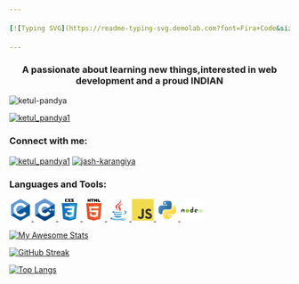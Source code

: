 ```yaml
---

[![Typing SVG](https://readme-typing-svg.demolab.com?font=Fira+Code&size=22&pause=1000&color=F7950A&center=true&vCenter=true&multiline=true&width=1000&lines=Hello+I+am+Ketul+Pandya!+I+am+currently+workin+as+a+backend+Developer)](https://git.io/typing-svg)

---
```

<h3 align="center">A passionate about learning new things,interested in web development and a proud INDIAN</h3>

<p align="left"> <img src="https://komarev.com/ghpvc/?username=ketul-pandya&label=Profile%20views&color=0e75b6&style=flat" alt="ketul-pandya" /> </p>

<p align="left"> <a href="https://twitter.com/ketul_pandya1" target="blank"><img src="https://img.shields.io/twitter/follow/ketul_pandya1?logo=twitter&style=for-the-badge" alt="ketul_pandya1" /></a> </p>

<h3 align="left">Connect with me:</h3>
<p align="left">
<a href="https://twitter.com/ketul_pandya1" target="blank"><img align="center" src="https://raw.githubusercontent.com/rahuldkjain/github-profile-readme-generator/master/src/images/icons/Social/twitter.svg" alt="ketul_pandya1" height="30" width="40" /></a>
<a href="https://www.linkedin.com/in/ketul-pandya-37037a224/" target="blank"><img align="center" src="https://raw.githubusercontent.com/rahuldkjain/github-profile-readme-generator/master/src/images/icons/Social/linked-in-alt.svg" alt="jash-karangiya" height="30" width="40" /></a>
</p>

<h3 align="left">Languages and Tools:</h3>
<p align="left"> <a href="https://www.cprogramming.com/" target="_blank" rel="noreferrer"> <img src="https://raw.githubusercontent.com/devicons/devicon/master/icons/c/c-original.svg" alt="c" width="40" height="40"/> </a> <a href="https://www.w3schools.com/cpp/" target="_blank" rel="noreferrer"> <img src="https://raw.githubusercontent.com/devicons/devicon/master/icons/cplusplus/cplusplus-original.svg" alt="cplusplus" width="40" height="40"/> </a> <a href="https://www.w3schools.com/css/" target="_blank" rel="noreferrer"> <img src="https://raw.githubusercontent.com/devicons/devicon/master/icons/css3/css3-original-wordmark.svg" alt="css3" width="40" height="40"/> </a> <a href="https://www.w3.org/html/" target="_blank" rel="noreferrer"> <img src="https://raw.githubusercontent.com/devicons/devicon/master/icons/html5/html5-original-wordmark.svg" alt="html5" width="40" height="40"/> </a> <a href="https://www.java.com" target="_blank" rel="noreferrer"> <img src="https://raw.githubusercontent.com/devicons/devicon/master/icons/java/java-original.svg" alt="java" width="40" height="40"/> </a> <a href="https://developer.mozilla.org/en-US/docs/Web/JavaScript" target="_blank" rel="noreferrer"> <img src="https://raw.githubusercontent.com/devicons/devicon/master/icons/javascript/javascript-original.svg" alt="javascript" width="40" height="40"/> </a>
 <a href="https://www.python.org" target="_blank" rel="noreferrer"> <img src="https://raw.githubusercontent.com/devicons/devicon/master/icons/python/python-original.svg" alt="python" width="40" height="40"/> </a>
  <a href="https://nodejs.org" target="_blank" rel="noreferrer"> <img src="https://raw.githubusercontent.com/devicons/devicon/master/icons/nodejs/nodejs-original-wordmark.svg" alt="nodejs" width="40" height="40"/> </a>
</p>

[![My Awesome Stats](https://awesome-github-stats.azurewebsites.net/user-stats/ketul-pandya?cardType=github&theme=dark&Title=DD272700&Background=000000&hide_border=false)](https://git.io/awesome-stats-card)

[![GitHub Streak](http://github-readme-streak-stats.herokuapp.com?user=ketul-pandya&theme=dark&background=000000)](https://git.io/streak-stats)

[![Top Langs](https://github-readme-stats.vercel.app/api/top-langs/?username=ketul-pandya&layout=compact&theme=vision-friendly-dark)](https://github.com/anuraghazra/github-readme-stats)

